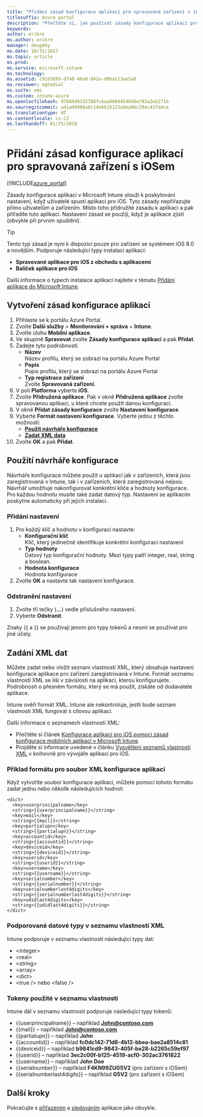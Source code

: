 ```yaml
---
title: "Přidání zásad konfigurace aplikací pro spravovaná zařízení s iOSem | Dokumentace Microsoftu"
titlesuffix: Azure portal
description: "Přečtěte si, jak používat zásady konfigurace aplikací pro účely předání konfiguračních dat do aplikace pro iOS při jejím spuštění."
keywords: 
author: erikre
ms.author: erikre
manager: dougeby
ms.date: 10/31/2017
ms.topic: article
ms.prod: 
ms.service: microsoft-intune
ms.technology: 
ms.assetid: c9163693-d748-46e0-842a-d9ba113ae5a8
ms.reviewer: mghadial
ms.suite: ems
ms.custom: intune-azure
ms.openlocfilehash: 97084d0155788fc6aa0604454b46e783a3eb271b
ms.sourcegitcommit: a41ad9988a8c14e6b15123a9ea9bc29ac437a4ce
ms.translationtype: HT
ms.contentlocale: cs-CZ
ms.lasthandoff: 01/25/2018
---
```

# <a name="add-app-configuration-policies-for-managed-ios-devices"></a>Přidání zásad konfigurace aplikací pro spravovaná zařízení s iOSem

[!INCLUDE[azure_portal](./includes/azure_portal.md)]

Zásady konfigurace aplikací v Microsoft Intune slouží k poskytování nastavení, když uživatelé spustí aplikaci pro iOS. Tyto zásady nepřiřazujte přímo uživatelům a zařízením. Místo toho přidružíte zásadu k aplikaci a pak přiřadíte tuto aplikaci. Nastavení zásad se použijí, když je aplikace zjistí (obvykle při prvním spuštění).

> [!TIP]
> Tento typ zásad je nyní k dispozici pouze pro zařízení se systémem iOS 8.0 a novějším. Podporuje následující typy instalací aplikací:
>
> -   **Spravované aplikace pro iOS z obchodu s aplikacemi**
> -   **Balíček aplikace pro iOS**
>
> Další informace o typech instalace aplikací najdete v tématu [Přidání aplikace do Microsoft Intune](apps-add.md).

## <a name="create-an-app-configuration-policy"></a>Vytvoření zásad konfigurace aplikací

1. Přihlaste se k portálu Azure Portal.
2. Zvolte **Další služby** > **Monitorování + správa** + **Intune**.
3. Zvolte úlohu **Mobilní aplikace**.
4. Ve skupině **Spravovat** zvolte **Zásady konfigurace aplikací** a pak **Přidat**.
5. Zadejte tyto podrobnosti:
    - **Název**<br>
      Název profilu, který se zobrazí na portálu Azure Portal
    - **Popis**<br>
      Popis profilu, který se zobrazí na portálu Azure Portal
    - **Typ registrace zařízení**<br>
      Zvolte **Spravovaná zařízení**.
6. V poli **Platforma** vyberte **iOS**.
7.  Zvolte **Přidružená aplikace**. Pak v okně **Přidružená aplikace** zvolte spravovanou aplikaci, u které chcete použít danou konfiguraci.
8.  V okně **Přidat zásady konfigurace** zvolte **Nastavení konfigurace**.
9. Vyberte **Formát nastavení konfigurace**. Vyberte jednu z těchto možností:
    - **[Použít návrháře konfigurace](#Use-the-configuration-designer)**
    - **[Zadat XML data](#enter-xml-data)**
10. Zvolte **OK** a pak **Přidat**.

## <a name="use-configuration-designer"></a>Použití návrháře konfigurace

Návrháře konfigurace můžete použít u aplikací jak v zařízeních, která jsou zaregistrovaná v Intune, tak i v zařízeních, která zaregistrovaná nejsou. Návrhář umožňuje nakonfigurovat konkrétní klíče a hodnoty konfigurace. Pro každou hodnotu musíte také zadat datový typ. Nastavení se aplikacím poskytne automaticky při jejich instalaci.

### <a name="add-a-setting"></a>Přidání nastavení

1. Pro každý klíč a hodnotu v konfiguraci nastavte:
   - **Konfigurační klíč**<br>
     Klíč, který jedinečně identifikuje konkrétní konfiguraci nastavení
   - **Typ hodnoty**<br>
     Datový typ konfigurační hodnoty. Mezi typy patří integer, real, string a boolean.
   - **Hodnota konfigurace**<br>
     Hodnota konfigurace
2. Zvolte **OK** a nastavte tak nastavení konfigurace.

### <a name="delete-a-setting"></a>Odstranění nastavení

1. Zvolte tři tečky (**...**) vedle příslušného nastavení.
2. Vyberte **Odstranit**.

Znaky \{\{ a \}\} se používají jenom pro typy tokenů a nesmí se používat pro jiné účely.

## <a name="enter-xml-data"></a>Zadání XML dat

Můžete zadat nebo vložit seznam vlastností XML, který obsahuje nastavení konfigurace aplikace pro zařízení zaregistrovaná v Intune. Formát seznamu vlastností XML se liší v závislosti na aplikaci, kterou konfigurujete. Podrobnosti o přesném formátu, který se má použít, získáte od dodavatele aplikace.

Intune ověří formát XML. Intune ale nekontroluje, jestli bude seznam vlastností XML fungovat s cílovou aplikací.

Další informace o seznamech vlastností XML:

  -  Přečtěte si článek [Konfigurace aplikací pro iOS pomocí zásad konfigurace mobilních aplikací v Microsoft Intune](/intune-classic/deploy-use/configure-ios-apps-with-mobile-app-configuration-policies-in-microsoft-intune).
  -  Projděte si informace uvedené v článku [Vysvětlení seznamů vlastností XML](https://developer.apple.com/library/ios/documentation/Cocoa/Conceptual/PropertyLists/UnderstandXMLPlist/UnderstandXMLPlist.html) v knihovně pro vývojáře aplikací pro iOS.

### <a name="example-format-for-an-app-configuration-xml-file"></a>Příklad formátu pro soubor XML konfigurace aplikací

Když vytvoříte soubor konfigurace aplikací, můžete pomocí tohoto formátu zadat jednu nebo několik následujících hodnot:

```
<dict>
  <key>userprincipalname</key>
  <string>{{userprincipalname}}</string>
  <key>mail</key>
  <string>{{mail}}</string>
  <key>partialupn</key>
  <string>{{partialupn}}</string>
  <key>accountid</key>
  <string>{{accountid}}</string>
  <key>deviceid</key>
  <string>{{deviceid}}</string>
  <key>userid</key>
  <string>{{userid}}</string>
  <key>username</key>
  <string>{{username}}</string>
  <key>serialnumber</key>
  <string>{{serialnumber}}</string>
  <key>serialnumberlast4digits</key>
  <string>{{serialnumberlast4digits}}</string>
  <key>udidlast4digits</key>
  <string>{{udidlast4digits}}</string>
</dict>
```
### <a name="supported-xml-plist-data-types"></a>Podporované datové typy v seznamu vlastností XML

Intune podporuje v seznamu vlastností následující typy dat:

- &lt;integer&gt;
- &lt;real&gt;
- &lt;string&gt;
- &lt;array&gt;
- &lt;dict&gt;
- &lt;true /&gt; nebo &lt;false /&gt;

### <a name="tokens-used-in-the-property-list"></a>Tokeny použité v seznamu vlastností

Intune dál v seznamu vlastností podporuje následující typy tokenů:
- \{\{userprincipalname\}\} – například **John@contoso.com**
- \{\{mail\}\} – například **John@contoso.com**
- \{\{partialupn\}\} – například **John**
- \{\{accountid\}\} – například **fc0dc142-71d8-4b12-bbea-bae2a8514c81**
- \{\{deviceid\}\} – například **b9841cd9-9843-405f-be28-b2265c59ef97**
- \{\{userid\}\} – například **3ec2c00f-b125-4519-acf0-302ac3761822**
- \{\{username\}\} – například **John Doe**
- \{\{serialnumber\}\} – například **F4KN99ZUG5V2** (pro zařízení s iOSem)
- \{\{serialnumberlast4digits\}\} – například **G5V2** (pro zařízení s iOSem)

## <a name="next-steps"></a>Další kroky

Pokračujte s [přiřazením](apps-deploy.md) a [sledováním](apps-monitor.md) aplikace jako obvykle.